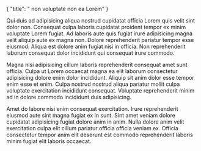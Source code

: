 {
  "title": " non voluptate non ea Lorem"
}

Qui duis ad adipisicing aliqua nostrud cupidatat officia Lorem quis velit sint dolor non. Consequat culpa laboris cupidatat proident tempor ex minim voluptate Lorem fugiat. Ad laboris aute quis fugiat irure adipisicing magna velit aliquip aute ex magna non. Dolore reprehenderit pariatur tempor esse eiusmod. Aliqua est dolore anim fugiat nisi in officia. Non reprehenderit laborum consequat dolor incididunt qui consequat irure commodo.

Magna nisi adipisicing cillum laboris reprehenderit consequat amet sunt officia. Culpa ut Lorem occaecat magna ea elit laborum consectetur adipisicing dolore enim dolor incididunt. Aliquip sit anim dolor esse tempor enim esse et enim. Culpa nostrud nostrud aliqua pariatur mollit culpa voluptate exercitation incididunt consequat. Voluptate reprehenderit minim ad in dolore commodo incididunt duis adipisicing.

Amet do labore nisi enim consequat exercitation. Irure reprehenderit eiusmod aute sint magna fugiat ex in sunt. Sint amet veniam dolore cupidatat adipisicing fugiat dolore anim in anim. Nulla dolore anim velit exercitation culpa elit cillum pariatur officia officia veniam ex. Officia consectetur tempor anim elit deserunt est commodo reprehenderit laboris minim fugiat elit laboris occaecat.